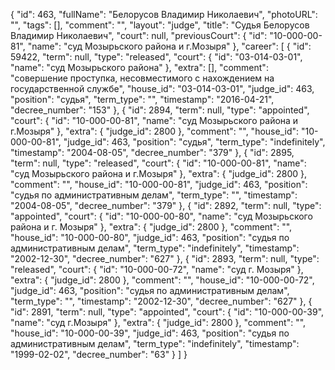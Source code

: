 {
    "id": 463,
    "fullName": "Белорусов Владимир Николаевич",
    "photoURL": "",
    "tags": [],
    "comment": "",
    "layout": "judge",
    "title": "Судья Белорусов Владимир Николаевич",
    "court": null,
    "previousCourt": {
        "id": "10-000-00-81",
        "name": "суд Мозырьского района и г.Мозыря"
    },
    "career": [
        {
            "id": 59422,
            "term": null,
            "type": "released",
            "court": {
                "id": "03-014-03-01",
                "name": "суд Мозырьского района"
            },
            "extra": [],
            "comment": "совершение проступка, несовместимого с нахождением на государственной службе",
            "house_id": "03-014-03-01",
            "judge_id": 463,
            "position": "судья",
            "term_type": "",
            "timestamp": "2016-04-21",
            "decree_number": "153"
        },
        {
            "id": 2894,
            "term": null,
            "type": "appointed",
            "court": {
                "id": "10-000-00-81",
                "name": "суд Мозырьского района и г.Мозыря"
            },
            "extra": {
                "judge_id": 2800
            },
            "comment": "",
            "house_id": "10-000-00-81",
            "judge_id": 463,
            "position": "судья",
            "term_type": "indefinitely",
            "timestamp": "2004-08-05",
            "decree_number": "379"
        },
        {
            "id": 2895,
            "term": null,
            "type": "released",
            "court": {
                "id": "10-000-00-81",
                "name": "суд Мозырьского района и г.Мозыря"
            },
            "extra": {
                "judge_id": 2800
            },
            "comment": "",
            "house_id": "10-000-00-81",
            "judge_id": 463,
            "position": "судья по административным делам",
            "term_type": "",
            "timestamp": "2004-08-05",
            "decree_number": "379"
        },
        {
            "id": 2892,
            "term": null,
            "type": "appointed",
            "court": {
                "id": "10-000-00-80",
                "name": "суд Мозырьского района и г. Мозыря"
            },
            "extra": {
                "judge_id": 2800
            },
            "comment": "",
            "house_id": "10-000-00-80",
            "judge_id": 463,
            "position": "судья по административным делам",
            "term_type": "indefinitely",
            "timestamp": "2002-12-30",
            "decree_number": "627"
        },
        {
            "id": 2893,
            "term": null,
            "type": "released",
            "court": {
                "id": "10-000-00-72",
                "name": "суд г. Мозыря"
            },
            "extra": {
                "judge_id": 2800
            },
            "comment": "",
            "house_id": "10-000-00-72",
            "judge_id": 463,
            "position": "судья по административным делам",
            "term_type": "",
            "timestamp": "2002-12-30",
            "decree_number": "627"
        },
        {
            "id": 2891,
            "term": null,
            "type": "appointed",
            "court": {
                "id": "10-000-00-39",
                "name": "суд г.Мозыря"
            },
            "extra": {
                "judge_id": 2800
            },
            "comment": "",
            "house_id": "10-000-00-39",
            "judge_id": 463,
            "position": "судья по административным делам",
            "term_type": "indefinitely",
            "timestamp": "1999-02-02",
            "decree_number": "63"
        }
    ]
}